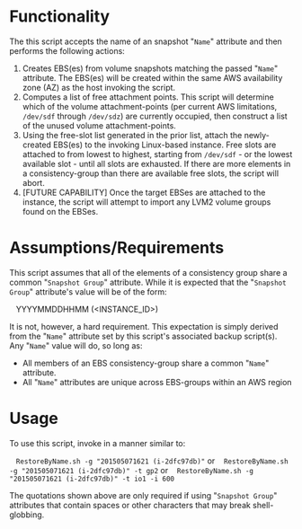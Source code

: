 # Functionality
The this script accepts the name of an snapshot "`Name`" attribute and then performs the following actions:

1. Creates EBS(es) from volume snapshots matching the passed "`Name`" attribute. The EBS(es) will be created within the same AWS availability zone (AZ) as the host invoking the script.
2. Computes a list of free attachment points. This script will determine which of the volume attachment-points (per current AWS limitations, `/dev/sdf` through `/dev/sdz`) are currently occupied, then construct a list of the unused volume attachment-points.
3. Using the free-slot list generated in the prior list, attach the newly-created EBS(es) to the invoking Linux-based instance. Free slots are attached to from lowest to highest, starting from `/dev/sdf` - or the lowest available slot - until all slots are exhausted. If there are more elements in a consistency-group than there are available free slots, the script will abort.
4. [FUTURE CAPABILITY] Once the target EBSes are attached to the instance, the script will attempt to import any LVM2 volume groups found on the EBSes.


# Assumptions/Requirements
This script assumes that all of the elements of a consistency group share a common "`Snapshot Group`" attribute. While it is expected that the "`Snapshot Group`" attribute's value will be of the form:

&nbsp;&nbsp;&nbsp;YYYYMMDDHHMM (&lt;INSTANCE_ID&gt;)

It is not, however, a hard requirement. This expectation is simply derived from the "`Name`" attribute set by this script's associated backup script(s). Any "`Name`" value will do, so long as:
- All members of an EBS consistency-group share a common "`Name`" attribute.
- All "`Name`" attributes are unique across EBS-groups within an AWS region

# Usage
To use this script, invoke in a manner similar to:

&nbsp;&nbsp;&nbsp;`RestoreByName.sh -g "201505071621 (i-2dfc97db)"`
or
&nbsp;&nbsp;&nbsp;`RestoreByName.sh -g "201505071621 (i-2dfc97db)" -t gp2`
or
&nbsp;&nbsp;&nbsp;`RestoreByName.sh -g "201505071621 (i-2dfc97db)" -t io1 -i 600`

The quotations shown above are only required if using "`Snapshot Group`" attributes that contain spaces or other characters that may break shell-globbing.
